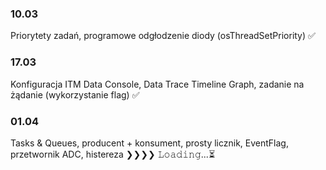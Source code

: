 ### 10.03 
Priorytety zadań, programowe odgłodzenie diody (osThreadSetPriority) ✅
### 17.03 
Konfiguracja ITM Data Console, Data Trace Timeline Graph, zadanie na żądanie (wykorzystanie flag) ✅
### 01.04
Tasks & Queues, producent + konsument, prosty licznik, EventFlag, przetwornik ADC, histereza ❯❯❯❯ 𝙻𝚘𝚊𝚍𝚒𝚗𝚐...⏳
